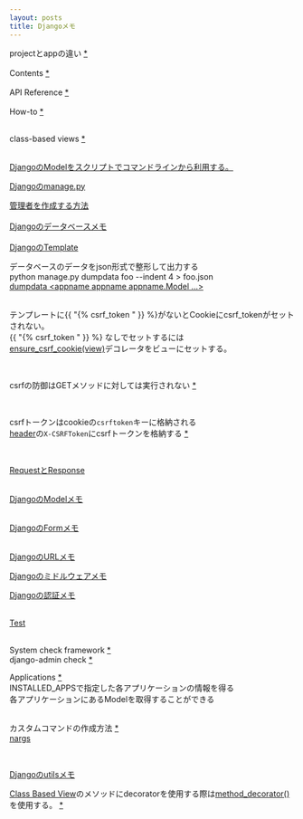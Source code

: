 ```yaml
---
layout: posts
title: Djangoメモ 
---
```

projectとappの違い [\*](https://docs.djangoproject.com/en/2.2/intro/tutorial01/#creating-the-polls-app)  
<br>
Contents [\*](https://docs.djangoproject.com/en/stable/contents/)  
<br>
API Reference [\*](https://docs.djangoproject.com/en/stable/ref/)    
<br>
How\-to [\*](https://docs.djangoproject.com/en/stable/howto/)    
<br>

class-based views [\*](https://docs.djangoproject.com/en/stable/topics/class-based-views/intro/#using-class-based-views)  
<br>

[DjangoのModelをスクリプトでコマンドラインから利用する。](/2014/02/08/django_model_command_line_script.html) 
<br/>

[Djangoのmanage.py](/2014/12/18/django-manage.html) 
<br/>

[管理者を作成する方法](https://docs.djangoproject.com/en/stable/intro/tutorial02/#creating-an-admin-user)   
<br/>
[Djangoのデータベースメモ](/2017/10/11/django-database.html)  
<br/> 
[DjangoのTemplate](/2014/12/16/django-template.html)
<br/>
   
データベースのデータをjson形式で整形して出力する     
python manage.py dumpdata foo --indent 4 &gt; foo.json  
[dumpdata &lt;appname appname appname.Model ...&gt;](https://docs.djangoproject.com/en/stable/ref/django-admin/#dumpdata-appname-appname-appname-model)  
<br/>
  
テンプレートに{{ "{% csrf_token " }} %}がないとCookieにcsrf_tokenがセットされない。    
{{ "{% csrf_token " }} %} なしでセットするには  
[ensure_csrf_cookie(view)](https://docs.djangoproject.com/en/stable/ref/csrf/#django.views.decorators.csrf.ensure_csrf_cookie )デコレータをビューにセットする。        

<br>

csrfの防御はGETメソッドに対しては実行されない [\*](https://docs.djangoproject.com/en/stable/ref/csrf/)    

<br>

csrfトークンはcookieの`csrftoken`キーに格納される  
[header](https://docs.djangoproject.com/en/stable/ref/settings/#std:setting-CSRF_HEADER_NAME)の`X-CSRFToken`にcsrfトークンを格納する [\*](https://docs.djangoproject.com/en/stable/ref/csrf/#ajax)  

<br>

[RequestとResponse](/2016/08/30/django_request_response.html)  
<br>

[DjangoのModelメモ](/2014/11/29/django-model.html)  
<br/>

[DjangoのFormメモ](/2014/12/02/django-forms.html)  
<br/>

[DjangoのURLメモ](/2014/12/09/django-url.html)
<br/>    

[Djangoのミドルウェアメモ](/2015/11/28/django-middleware.html)
<br>

[Djangoの認証メモ](/2016/06/18/django-authentication.html)  
<br>

[Test](/2014/12/16/django-test.html)  
<br/>

System check framework [\*](https://docs.djangoproject.com/en/stable/topics/checks/#system-check-framework)   
django-admin check [*](https://docs.djangoproject.com/en/stable/ref/django-admin/#django-admin-check)   

Applications [*](https://docs.djangoproject.com/en/stable/ref/applications/)    
INSTALLED_APPSで指定した各アプリケーションの情報を得る      
各アプリケーションにあるModelを取得することができる          
<br>    
    
カスタムコマンドの作成方法 [*](https://docs.djangoproject.com/en/stable/howto/custom-management-commands/)  
[nargs](http://docs.python.jp/3.5/library/argparse.html#nargs)   

<br/>

[Djangoのutilsメモ](/2014/12/16/django-utils.html)
  
[Class Based View](https://docs.djangoproject.com/en/stable/topics/class-based-views/intro/#using-class-based-views)のメソッドにdecoratorを使用する際は[method_decorator()](https://docs.djangoproject.com/en/dev/ref/utils/#django.utils.decorators.method_decorator)を使用する。 [\*](https://docs.djangoproject.com/en/dev/topics/class-based-views/intro/#decorating-the-class)
